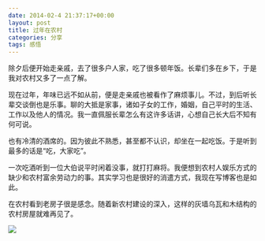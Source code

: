 ```yaml
---
date: 2014-02-4 21:37:17+00:00
layout: post
title: 过年在农村
categories: 分享
tags: 感悟   
---
```


除夕后便开始走亲戚，去了很多户人家，吃了很多顿年饭。长辈们多在乡下，于是我对农村又多了一点了解。

现在过年，年味已远不如从前，便是走亲戚也被看作了麻烦事儿。不过，到后听长辈交谈倒也是乐事。聊的大抵是家事，诸如子女的工作，婚姻，自己平时的生活、工作以及他人的情况。我一直佩服长辈怎么有这许多话讲，心想自己长大后不知有何可说。

也有冷清的酒席的。因为彼此不熟悉，甚至都不认识，却坐在一起吃饭。于是听到最多的话是“吃，大家吃”。

一次吃酒听到一位大伯说平时闲着没事，就打打麻将。我便想到农村人娱乐方式的缺少和农村富余劳动力的事。其实学习也是很好的消遣方式，我现在写博客也是如此。

在农村看到老房子很是感念。随着新农村建设的深入，这样的灰墙乌瓦和木结构的农村房屋就难再见了。


![](https://raw2.github.com/xulihang/xulihang.github.io/master/album/countryside.jpg)

